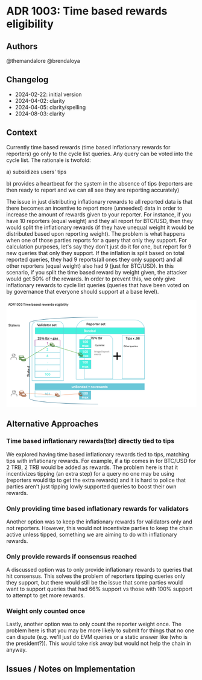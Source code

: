 # ADR 1003: Time based rewards eligibility

## Authors

@themandalore
@brendaloya

## Changelog

- 2024-02-22: initial version
- 2024-04-02: clarity
- 2024-04-05: clarity/spelling
- 2024-08-03: clarity

## Context

Currently time based rewards (time based inflationary rewards for reporters) go only to the cycle list queries. Any query can be voted into the cycle list.  The rationale is twofold:

a) subsidizes users' tips

b) provides a heartbeat for the system in the absence of tips (reporters are then ready to report and we can all see they are reporting accurately)

The issue in just distributing inflationary rewards to all reported data is that there becomes an incentive to report more (unneeded) data in order to increase the amount of rewards given to your reporter.  For instance, if you have 10 reporters (equal weight) and they all report for BTC/USD, then they would split the inflationary rewards (if they have unequal weight it would be distributed based upon reporting weight).  The problem is what happens when one of those parties reports for a query that only they support.  For calculation purposes, let's say they don't just do it for one, but report for 9 new queries that only they support.  If the inflation is split based on total reported queries, they had 9 reports(all ones they only support) and all other reporters (equal weight) also had 9 (just for BTC/USD).  In this scenario, if you split the time based reward by weight given, the attacker would get 50% of the rewards. In order to prevent this, we only give inflationary rewards to cycle list queries (queries that have been voted on by governance that everyone should support at a base level).  

 ![ Figure 1: rewards](./graphics/adr1003.png)

## Alternative Approaches

### Time based inflationary rewards(tbr) directly tied to tips

We explored having time based inflationary rewards tied to tips, matching tips with inflationary rewards.  For example, if a tip comes in for BTC/USD for 2 TRB, 2 TRB would be added as rewards.  The problem here is that it incentivizes tipping (an extra step) for a query no one may be using (reporters would tip to get the extra rewards) and it is hard to police that parties aren't just tipping lowly supported queries to boost their own rewards.  

### Only providing time based inflationary rewards for validators

Another option was to keep the inflationary rewards for validators only and not reporters.  However, this would not incentivize parties to keep the chain active unless tipped, something we are aiming to do with inflationary rewards. 

### Only provide rewards if consensus reached 

A discussed option was to only provide inflationary rewards to queries that hit consensus.  This solves the problem of reporters tipping queries only they support, but there would still be the issue that some parties would want to support queries that had 66% support vs those with 100% support to attempt to get more rewards. 

### Weight only counted once

Lastly, another option was to only count the reporter weight once.  The problem here is that you may be more likely to submit for things that no one can dispute (e.g. we'll just do EVM queries or a static answer like (who is the president?)).  This would take risk away but would not help the chain in anyway.  

## Issues / Notes on Implementation


